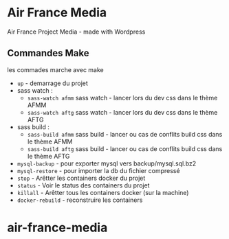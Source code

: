 # Air France Media

Air France Project Media - made with Wordpress

## Commandes Make
les commades marche avec make 
- ``up`` - demarrage du projet 
- sass watch :
    - ``sass-watch afmm`` sass watch - lancer lors du dev css dans le thème AFMM
    - ``sass-watch aftg`` sass watch - lancer lors du dev css dans le thème AFTG
- sass build :
    - ``sass-build afmm`` sass build - lancer ou cas de conflits build css dans le thème AFMM
    - ``sass-build aftg`` sass build - lancer ou cas de conflits build css dans le thème AFTG
- ``mysql-backup`` - pour exporter mysql vers backup/mysql.sql.bz2
- ``mysql-restore`` - pour importer la db du fichier compressé
- ``stop`` - Arêtter les containers docker du projet
- ``status`` - Voir le status des containers du projet
- ``killall`` - Arêtter tous les containers docker (sur la machine)
- ``docker-rebuild`` - reconstruire les containers
# air-france-media
